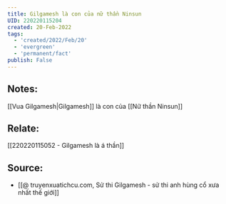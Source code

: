 ```yaml
---
title: Gilgamesh là con của nữ thần Ninsun
UID: 220220115204
created: 20-Feb-2022
tags:
  - 'created/2022/Feb/20'
  - 'evergreen'
  - 'permanent/fact'
publish: False
---
```

## Notes:
[[Vua Gilgamesh|Gilgamesh]] là con của [[Nữ thần Ninsun]]

## Relate:
[[220220115052 - Gilgamesh là á thần]]

## Source:
- [[@ truyenxuatichcu.com, Sử thi Gilgamesh - sử thi anh hùng cổ xưa nhất thế giới]]


